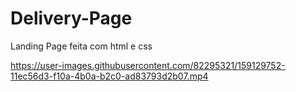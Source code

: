 # Delivery-Page
Landing Page feita com html e css



https://user-images.githubusercontent.com/82295321/159129752-11ec56d3-f10a-4b0a-b2c0-ad83793d2b07.mp4

